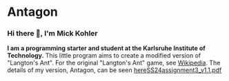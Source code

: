 # Antagon
### Hi there 👋, I'm Mick Kohler
**I am a programming starter and student at the Karlsruhe Institute of Technology.**
This little program aims to create a modified version of "Langton's Ant". 
For the original "Langton's Ant" game, see [Wikipedia](https://en.wikipedia.org/wiki/Langton%27s_ant). 
The details of my version, Antagon, can be seen [here]()[SS24assignment3_v1.1.pdf](https://github.com/user-attachments/files/17414790/SS24assignment3_v1.1.pdf)

